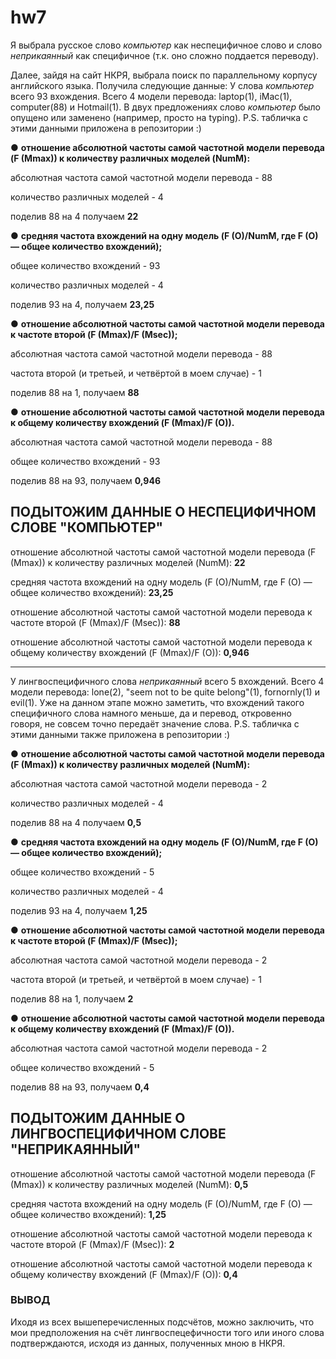 # hw7
Я выбрала русское слово *компьютер* как неспецифичное слово и слово *неприкаянный* как специфичное (т.к. оно сложно поддается переводу).

Далее, зайдя на сайт НКРЯ, выбрала поиск по параллельному корпусу английского языка. 
Получила следующие данные: 
У слова *компьютер* всего 93 вхождения. Всего 4 модели перевода: laptop(1), iMac(1), computer(88) и Hotmail(1). В двух предложениях слово *компьютер* было опущено или заменено (например, просто на typing). 
P.S. табличка с этими данными приложена в репозитории :)

 ●	**отношение абсолютной частоты самой частотной модели перевода (F (Mmax)) к количеству различных моделей (NumM):**
 
 абсолютная частота самой частотной модели перевода - 88
 
 количество различных моделей - 4 
 
 поделив 88 на 4 получаем **22**
 
 ●	**средняя частота вхождений на одну модель (F (O)/NumM, где F (O) —  общее количество вхождений);**
 
 общее количество вхождений - 93
 
 количество различных моделей - 4
 
 поделив 93 на 4, получаем **23,25**
 
 ●	**отношение абсолютной частоты самой частотной модели перевода к частоте второй (F (Mmax)/F (Msec));**
 
 абсолютная частота самой частотной модели перевода - 88
 
 частота второй (и третьей, и четвёртой в моем случае) - 1

поделив 88 на 1, получаем **88**

●	**отношение абсолютной частоты самой частотной модели перевода к общему количеству вхождений (F (Mmax)/F (O)).**

абсолютная частота самой частотной модели перевода - 88

общее количество вхождений - 93

поделив 88 на 93, получаем **0,946**

## ПОДЫТОЖИМ ДАННЫЕ О НЕСПЕЦИФИЧНОМ СЛОВЕ "КОМПЬЮТЕР"
отношение абсолютной частоты самой частотной модели перевода (F (Mmax)) к количеству различных моделей (NumM): **22**

средняя частота вхождений на одну модель (F (O)/NumM, где F (O) —  общее количество вхождений): **23,25**

отношение абсолютной частоты самой частотной модели перевода к частоте второй (F (Mmax)/F (Msec)): **88**

отношение абсолютной частоты самой частотной модели перевода к общему количеству вхождений (F (Mmax)/F (O)): **0,946**
_________________________

У лингвоспецифичного слова *неприкаянный* всего 5 вхождений. Всего 4 модели перевода: lone(2), "seem not to be quite belоng"(1), fornornly(1) и evil(1). Уже на данном этапе можно заметить, что вхождений такого специфичного слова намного меньше, да и перевод, откровенно говоря, не совсем точно передаёт значение слова.
P.S. табличка с этими данными также приложена в репозитории :)

 ●	**отношение абсолютной частоты самой частотной модели перевода (F (Mmax)) к количеству различных моделей (NumM):**
 
 абсолютная частота самой частотной модели перевода - 2
 
 количество различных моделей - 4 
 
 поделив 88 на 4 получаем **0,5**
 
 ●	**средняя частота вхождений на одну модель (F (O)/NumM, где F (O) —  общее количество вхождений);**
 
 общее количество вхождений - 5
 
 количество различных моделей - 4
 
 поделив 93 на 4, получаем **1,25**
 
 ●	**отношение абсолютной частоты самой частотной модели перевода к частоте второй (F (Mmax)/F (Msec));**
 
 абсолютная частота самой частотной модели перевода - 2
 
 частота второй (и третьей, и четвёртой в моем случае) - 1

поделив 88 на 1, получаем **2**

●	**отношение абсолютной частоты самой частотной модели перевода к общему количеству вхождений (F (Mmax)/F (O)).**

абсолютная частота самой частотной модели перевода - 2

общее количество вхождений - 5

поделив 88 на 93, получаем **0,4**

## ПОДЫТОЖИМ ДАННЫЕ О ЛИНГВОСПЕЦИФИЧНОМ СЛОВЕ "НЕПРИКАЯННЫЙ"
отношение абсолютной частоты самой частотной модели перевода (F (Mmax)) к количеству различных моделей (NumM): **0,5**

средняя частота вхождений на одну модель (F (O)/NumM, где F (O) —  общее количество вхождений): **1,25**

отношение абсолютной частоты самой частотной модели перевода к частоте второй (F (Mmax)/F (Msec)): **2**

отношение абсолютной частоты самой частотной модели перевода к общему количеству вхождений (F (Mmax)/F (O)): **0,4**

### ВЫВОД
Иходя из всех вышеперечисленных подсчётов, можно заключить, что мои предположения на счёт лингвоспецефичности того или иного слова подтверждаются, исходя из данных, полученных мною в НКРЯ.
